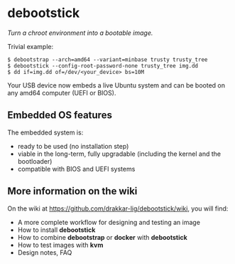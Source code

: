 debootstick
===========
_Turn a chroot environment into a bootable image._

Trivial example:
```
$ debootstrap --arch=amd64 --variant=minbase trusty trusty_tree
$ debootstick --config-root-password-none trusty_tree img.dd
$ dd if=img.dd of=/dev/<your_device> bs=10M
```
Your USB device now embeds a live Ubuntu system and can be booted on any amd64 computer (UEFI or BIOS).

Embedded OS features
--------------------
The embedded system is:

- ready to be used (no installation step)
- viable in the long-term, fully upgradable (including the kernel and the bootloader)
- compatible with BIOS and UEFI systems

More information on the wiki
----------------------------
On the wiki at https://github.com/drakkar-lig/debootstick/wiki, you will find: 
* A more complete workflow for designing and testing an image
* How to install __debootstick__
* How to combine __debootstrap__ or __docker__ with __debootstick__
* How to test images with __kvm__
* Design notes, FAQ
